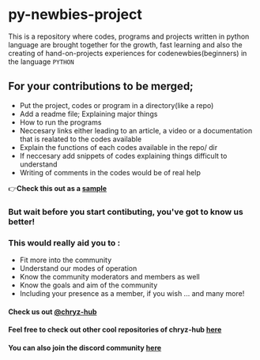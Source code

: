 # py-newbies-project

This is a repository where codes, programs and projects written in python language are brought together for the growth, fast learning and also the creating of hand-on-projects experiences for codenewbies(beginners) in the language `PYTHON`

## For your contributions to be merged;

- Put the project, codes or program in a directory(like a repo)
- Add a readme file; Explaining major things
 - How to run the programs
 - Neccesary links either leading to an article, a video or a documentation that is realated to the codes available
 - Explain the functions of each codes available in the repo/ dir
 - If neccesary add snippets of codes explaining things difficult to understand
 - Writing of comments in the codes would be of real help
 
  👉**Check this out as a [sample](https://github.com/chryzcodez/retrieve-json-data)**
 
 ### But wait before you start contibuting, you've got to know us better!
 ### This would really aid you to :
 * Fit more into the community
 * Understand our modes of operation
 * Know the community moderators and members as well
 * Know the goals and aim of the community
 * Including your presence as a member, if you wish
 ... and many more!
#### Check us out [@chryz-hub](https://github.com/chryz-hub/chryz-hub.github.io)
#### Feel free to check out other cool repositories of chryz-hub [here](https://github.com/chryz-hub)
#### You can also join the discord community [here](https://discord.gg/c6RhGwcP5b)
